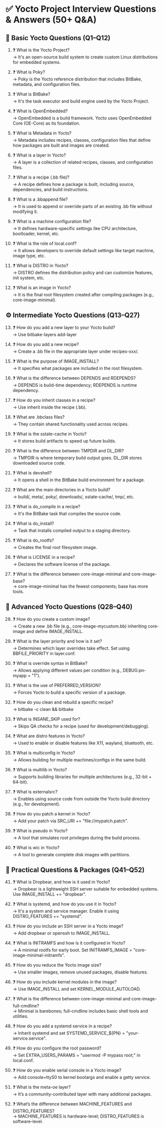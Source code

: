 # ✅ Yocto Project Interview Questions & Answers (50+ Q&A)

## 🧩 Basic Yocto Questions (Q1–Q12)

1. ❓ What is the Yocto Project?  
→ It's an open-source build system to create custom Linux distributions for embedded systems.

2. ❓ What is Poky?  
→ Poky is the Yocto reference distribution that includes BitBake, metadata, and configuration files.

3. ❓ What is BitBake?  
→ It's the task executor and build engine used by the Yocto Project.

4. ❓ What is OpenEmbedded?  
→ OpenEmbedded is a build framework. Yocto uses OpenEmbedded Core (OE-Core) as its foundation.

5. ❓ What is Metadata in Yocto?  
→ Metadata includes recipes, classes, configuration files that define how packages are built and images are created.

6. ❓ What is a layer in Yocto?  
→ A layer is a collection of related recipes, classes, and configuration files.

7. ❓ What is a recipe (.bb file)?  
→ A recipe defines how a package is built, including source, dependencies, and build instructions.

8. ❓ What is a .bbappend file?  
→ It is used to append or override parts of an existing .bb file without modifying it.

9. ❓ What is a machine configuration file?  
→ It defines hardware-specific settings like CPU architecture, bootloader, kernel, etc.

10. ❓ What is the role of local.conf?  
→ It allows developers to override default settings like target machine, image type, etc.

11. ❓ What is DISTRO in Yocto?  
→ DISTRO defines the distribution policy and can customize features, init system, etc.

12. ❓ What is an image in Yocto?  
→ It is the final root filesystem created after compiling packages (e.g., core-image-minimal).

## ⚙️ Intermediate Yocto Questions (Q13–Q27)

13. ❓ How do you add a new layer to your Yocto build?  
→ Use bitbake-layers add-layer <path-to-layer>

14. ❓ How do you add a new recipe?  
→ Create a .bb file in the appropriate layer under recipes-xxx/.

15. ❓ What is the purpose of IMAGE_INSTALL?  
→ It specifies what packages are included in the root filesystem.

16. ❓ What is the difference between DEPENDS and RDEPENDS?  
→ DEPENDS is build-time dependency; RDEPENDS is runtime dependency.

17. ❓ How do you inherit classes in a recipe?  
→ Use inherit <classname> inside the recipe (.bb).

18. ❓ What are .bbclass files?  
→ They contain shared functionality used across recipes.

19. ❓ What is the sstate-cache in Yocto?  
→ It stores build artifacts to speed up future builds.

20. ❓ What is the difference between TMPDIR and DL_DIR?  
→ TMPDIR is where temporary build output goes. DL_DIR stores downloaded source code.

21. ❓ What is devshell?  
→ It opens a shell in the BitBake build environment for a package.

22. ❓ What are the main directories in a Yocto build?  
→ build/, meta/, poky/, downloads/, sstate-cache/, tmp/, etc.

23. ❓ What is do_compile in a recipe?  
→ It's the BitBake task that compiles the source code.

24. ❓ What is do_install?  
→ Task that installs compiled output to a staging directory.

25. ❓ What is do_rootfs?  
→ Creates the final root filesystem image.

26. ❓ What is LICENSE in a recipe?  
→ Declares the software license of the package.

27. ❓ What is the difference between core-image-minimal and core-image-base?  
→ core-image-minimal has the fewest components; base has more tools.

## 🚀 Advanced Yocto Questions (Q28–Q40)

28. ❓ How do you create a custom image?  
→ Create a new .bb file (e.g., core-image-mycustom.bb) inheriting core-image and define IMAGE_INSTALL.

29. ❓ What is the layer priority and how is it set?  
→ Determines which layer overrides take effect. Set using BBFILE_PRIORITY in layer.conf.

30. ❓ What is override syntax in BitBake?  
→ Allows applying different values per condition (e.g., DEBUG:pn-myapp = "1").

31. ❓ What is the use of PREFERRED_VERSION?  
→ Forces Yocto to build a specific version of a package.

32. ❓ How do you clean and rebuild a specific recipe?  
→ bitbake -c clean <recipe> && bitbake <recipe>

33. ❓ What is INSANE_SKIP used for?  
→ Skips QA checks for a recipe (used for development/debugging).

34. ❓ What are distro features in Yocto?  
→ Used to enable or disable features like X11, wayland, bluetooth, etc.

35. ❓ What is multiconfig in Yocto?  
→ Allows building for multiple machines/configs in the same build.

36. ❓ What is multilib in Yocto?  
→ Supports building libraries for multiple architectures (e.g., 32-bit + 64-bit).

37. ❓ What is externalsrc?  
→ Enables using source code from outside the Yocto build directory (e.g., for development).

38. ❓ How do you patch a kernel in Yocto?  
→ Add your patch via SRC_URI += "file://mypatch.patch".

39. ❓ What is pseudo in Yocto?  
→ A tool that simulates root privileges during the build process.

40. ❓ What is wic in Yocto?  
→ A tool to generate complete disk images with partitions.

## 🧠 Practical Questions & Packages (Q41–Q52)

41. ❓ What is Dropbear, and how is it used in Yocto?  
→ Dropbear is a lightweight SSH server suitable for embedded systems. Use IMAGE_INSTALL += "dropbear".

42. ❓ What is systemd, and how do you use it in Yocto?  
→ It's a system and service manager. Enable it using DISTRO_FEATURES += "systemd".

43. ❓ How do you include an SSH server in a Yocto image?  
→ Add dropbear or openssh to IMAGE_INSTALL.

44. ❓ What is INITRAMFS and how is it configured in Yocto?  
→ A minimal rootfs for early boot. Set INITRAMFS_IMAGE = "core-image-minimal-initramfs".

45. ❓ How do you reduce the Yocto image size?  
→ Use smaller images, remove unused packages, disable features.

46. ❓ How do you include kernel modules in the image?  
→ Use IMAGE_INSTALL and set KERNEL_MODULE_AUTOLOAD.

47. ❓ What is the difference between core-image-minimal and core-image-full-cmdline?  
→ Minimal is barebones; full-cmdline includes basic shell tools and utilities.

48. ❓ How do you add a systemd service in a recipe?  
→ Inherit systemd and set SYSTEMD_SERVICE_${PN} = "your-service.service".

49. ❓ How do you configure the root password?  
→ Set EXTRA_USERS_PARAMS = "usermod -P mypass root;" in local.conf.

50. ❓ How do you enable serial console in a Yocto image?  
→ Add console=ttyS0 to kernel bootargs and enable a getty service.

51. ❓ What is the meta-oe layer?  
→ It’s a community-contributed layer with many additional packages.

52. ❓ What’s the difference between MACHINE_FEATURES and DISTRO_FEATURES?  
→ MACHINE_FEATURES is hardware-level; DISTRO_FEATURES is software-level.
